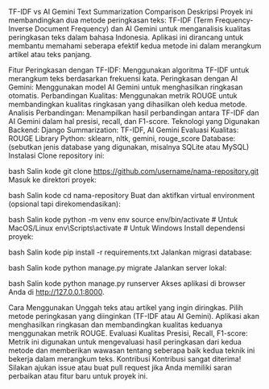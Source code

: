 TF-IDF vs AI Gemini Text Summarization Comparison
Deskripsi
Proyek ini membandingkan dua metode peringkasan teks: TF-IDF (Term Frequency-Inverse Document Frequency) dan AI Gemini untuk menganalisis kualitas peringkasan teks dalam bahasa Indonesia. Aplikasi ini dirancang untuk membantu memahami seberapa efektif kedua metode ini dalam merangkum artikel atau teks panjang.

Fitur
Peringkasan dengan TF-IDF: Menggunakan algoritma TF-IDF untuk merangkum teks berdasarkan frekuensi kata.
Peringkasan dengan AI Gemini: Menggunakan model AI Gemini untuk menghasilkan ringkasan otomatis.
Perbandingan Kualitas: Menggunakan metrik ROUGE untuk membandingkan kualitas ringkasan yang dihasilkan oleh kedua metode.
Analisis Perbandingan: Menampilkan hasil perbandingan antara TF-IDF dan AI Gemini dalam hal presisi, recall, dan F1-score.
Teknologi yang Digunakan
Backend: Django
Summarization: TF-IDF, AI Gemini
Evaluasi Kualitas: ROUGE
Library Python: sklearn, nltk, gemini, rouge_score
Database: (sebutkan jenis database yang digunakan, misalnya SQLite atau MySQL)
Instalasi
Clone repository ini:

bash
Salin kode
git clone https://github.com/username/nama-repository.git
Masuk ke direktori proyek:

bash
Salin kode
cd nama-repository
Buat dan aktifkan virtual environment (opsional tapi direkomendasikan):

bash
Salin kode
python -m venv env
source env/bin/activate  # Untuk MacOS/Linux
env\Scripts\activate     # Untuk Windows
Install dependensi proyek:

bash
Salin kode
pip install -r requirements.txt
Jalankan migrasi database:

bash
Salin kode
python manage.py migrate
Jalankan server lokal:

bash
Salin kode
python manage.py runserver
Akses aplikasi di browser Anda di http://127.0.0.1:8000.

Cara Menggunakan
Unggah teks atau artikel yang ingin diringkas.
Pilih metode peringkasan yang diinginkan (TF-IDF atau AI Gemini).
Aplikasi akan menghasilkan ringkasan dan membandingkan kualitas keduanya menggunakan metrik ROUGE.
Evaluasi Kualitas
Presisi, Recall, F1-score: Metrik ini digunakan untuk mengevaluasi hasil peringkasan dari kedua metode dan memberikan wawasan tentang seberapa baik kedua teknik ini bekerja dalam merangkum teks.
Kontribusi
Kontribusi sangat diterima! Silakan ajukan issue atau buat pull request jika Anda memiliki saran perbaikan atau fitur baru untuk proyek ini.
